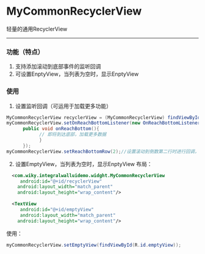 # MyCommonRecyclerView
轻量的通用RecyclerView

----------
### 功能（特点）
1. 支持添加滚动到底部事件的监听回调
2. 可设置EnptyView，当列表为空时，显示EnptyView

### 使用
1. 设置监听回调（可运用于加载更多功能）
```java
MyCommonRecyclerView recyclerView = (MyCommonRecyclerView) findViewById(R.id.recyclerView);
myCommonRecyclerView.setOnReachBottomListener(new OnReachBottomListener(){
      public void onReachBottom(){ 
    		// 即将到达底部，加载更多数据
            }
      });
myCommonRecyclerView.setReachBottomRow(2);//设置滚动到倒数第二行时进行回调，默认为倒数第一行
```
2. 设置EmptyView，当列表为空时，显示EnptyView
布局：
```xml
  <com.wiky.integralwalluidemo.widght.MyCommonRecyclerView
	 android:id="@+id/recyclerView"
  	android:layout_width="match_parent"
 	android:layout_height="wrap_content"/>
    
  <TextView
 	 android:id="@+id/emptyView"
 	 android:layout_width="match_parent"
  	android:layout_height="wrap_content"/>
  ```
  使用：
 ```java
 myCommonRecyclerView.setEmptyView(findViewById(R.id.emptyView));
 ```
